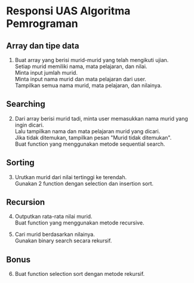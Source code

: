 # Responsi UAS Algoritma Pemrograman

## Array dan tipe data
1. Buat array yang berisi murid-murid yang telah mengikuti ujian.     
Setiap murid memiliki nama, mata pelajaran, dan nilai.      
Minta input jumlah murid.       
Minta input nama murid dan mata pelajaran dari user.      
Tampilkan semua nama murid, mata pelajaran, dan nilainya.      


## Searching
2. Dari array berisi murid tadi, minta user memasukkan nama murid yang ingin dicari.       
Lalu tampilkan nama dan mata pelajaran murid yang dicari.      
Jika tidak ditemukan, tampilkan pesan "Murid tidak ditemukan".        
Buat function yang menggunakan metode sequential search.       


## Sorting  
3. Urutkan murid dari nilai tertinggi ke terendah.     
Gunakan 2 function dengan selection dan insertion sort.     

## Recursion
4. Outputkan rata-rata nilai murid.      
Buat function yang menggunakan metode recursive.  

5. Cari murid berdasarkan nilainya.      
Gunakan binary search secara rekursif.      

## Bonus
6. Buat function selection sort dengan metode rekursif.       
